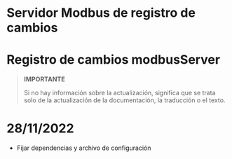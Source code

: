 # Servidor Modbus de registro de cambios

# Registro de cambios modbusServer

>**IMPORTANTE**
>
>Si no hay información sobre la actualización, significa que se trata solo de la actualización de la documentación, la traducción o el texto.


# 28/11/2022

- Fijar dependencias y archivo de configuración